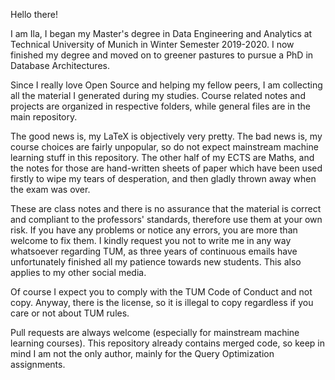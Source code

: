 Hello there!

I am Ila, I began my Master's degree in Data Engineering and Analytics at Technical University of Munich in Winter Semester 2019-2020. I now finished my degree and moved on to greener pastures to pursue a PhD in Database Architectures. 

Since I really love Open Source and helping my fellow peers, I am collecting all the material I generated during my studies. Course related notes and projects are organized in respective folders, while general files are in the main repository. 

The good news is, my LaTeX is objectively very pretty. The bad news is, my course choices are fairly unpopular, so do not expect mainstream machine learning stuff in this repository. The other half of my ECTS are Maths, and the notes for those are hand-written sheets of paper which have been used firstly to wipe my tears of desperation, and then gladly thrown away when the exam was over.

These are class notes and there is no assurance that the material is correct and compliant to the professors' standards, therefore use them at your own risk. If you have any problems or notice any errors, you are more than welcome to fix them. I kindly request you not to write me in any way whatsoever regarding TUM, as three years of continuous emails have unfortunately finished all my patience towards new students. This also applies to my other social media. 

Of course I expect you to comply with the TUM Code of Conduct and not copy. Anyway, there is the license, so it is illegal to copy regardless if you care or not about TUM rules.

Pull requests are always welcome (especially for mainstream machine learning courses). This repository already contains merged code, so keep in mind I am not the only author, mainly for the Query Optimization assignments.
